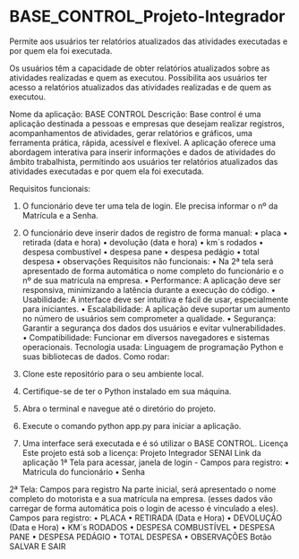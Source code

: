 # BASE_CONTROL_Projeto-Integrador
Permite aos usuários ter relatórios atualizados das atividades executadas e por quem ela foi executada.


Os usuários têm a capacidade de obter relatórios atualizados sobre as atividades realizadas e quem as executou.
Possibilita aos usuários ter acesso a relatórios atualizados das atividades realizadas e de quem as executou.

Nome da aplicação: BASE CONTROL
Descrição:
Base control é uma aplicação destinada a pessoas e empresas que desejam realizar registros, acompanhamentos de atividades, gerar relatórios e gráficos, uma ferramenta prática, rápida, acessível e flexível. A aplicação oferece uma abordagem interativa para inserir informações e dados de atividades do âmbito trabalhista, permitindo aos usuários ter relatórios atualizados das atividades executadas e por quem ela foi executada.

Requisitos funcionais:
1.	O funcionário deve ter uma tela de login. Ele precisa informar o nº da Matrícula e a Senha.

2.	O funcionário deve inserir dados de registro de forma manual:
•	placa
•	retirada (data e hora)
•	devolução (data e hora)
•	km´s rodados
•	despesa combustível
•	despesa pane
•	despesa pedágio
•	total despesa
•	observações
Requisitos não funcionais:
•	Na 2ª tela será apresentado de forma automática o nome completo do funcionário e o nº de sua matrícula na empresa.
•	Performance: A aplicação deve ser responsiva, minimizando a latência durante a execução do código.
•	Usabilidade: A interface deve ser intuitiva e fácil de usar, especialmente para iniciantes.
•	Escalabilidade: A aplicação deve suportar um aumento no número de usuários sem comprometer a qualidade.
•	Segurança: Garantir a segurança dos dados dos usuários e evitar vulnerabilidades.
•	Compatibilidade: Funcionar em diversos navegadores e sistemas operacionais.
Tecnologia usada:
Linguagem de programação Python e suas bibliotecas de dados.
Como rodar:
1.	Clone este repositório para o seu ambiente local.
2.	Certifique-se de ter o Python instalado em sua máquina.
3.	Abra o terminal e navegue até o diretório do projeto.
4.	Execute o comando python app.py para iniciar a aplicação.
5.	Uma interface será executada e é só utilizar o BASE CONTROL.
Licença
Este projeto está sob a licença: Projeto Integrador SENAI
Link da aplicação
1ª Tela para acessar, janela de login - Campos para registro:
•	Matricula do funcionário
•	Senha

2ª Tela: Campos para registro
Na parte inicial, será apresentado o nome completo do motorista e a sua matrícula na empresa. (esses dados vão carregar de forma automática pois o login de acesso é vinculado a eles).
Campos para registro:
•	PLACA
•	RETIRADA (Data e Hora)
•	DEVOLUÇÃO (Data e Hora) 
•	KM´s RODADOS
•	DESPESA COMBUSTÍVEL
•	DESPESA PANE
•	DESPESA PEDÁGIO
•	TOTAL DESPESA
•	OBSERVAÇÕES
Botão
SALVAR E SAIR

